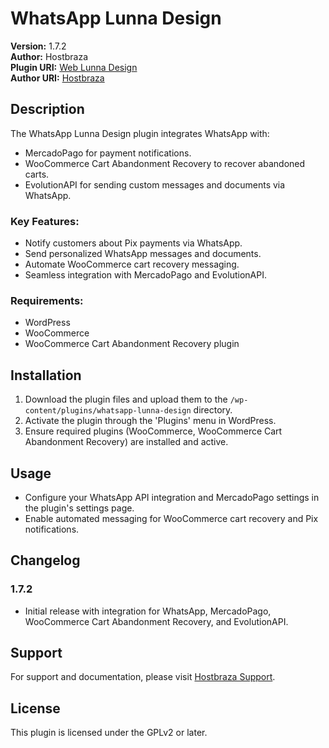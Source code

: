 
# WhatsApp Lunna Design

**Version:** 1.7.2  
**Author:** Hostbraza  
**Plugin URI:** [Web Lunna Design](https://web.lunnadesign.com.br)  
**Author URI:** [Hostbraza](https://hostbraza.com.br)  

## Description

The WhatsApp Lunna Design plugin integrates WhatsApp with:
- MercadoPago for payment notifications.
- WooCommerce Cart Abandonment Recovery to recover abandoned carts.
- EvolutionAPI for sending custom messages and documents via WhatsApp.

### Key Features:
- Notify customers about Pix payments via WhatsApp.
- Send personalized WhatsApp messages and documents.
- Automate WooCommerce cart recovery messaging.
- Seamless integration with MercadoPago and EvolutionAPI.

### Requirements:
- WordPress
- WooCommerce
- WooCommerce Cart Abandonment Recovery plugin

## Installation

1. Download the plugin files and upload them to the `/wp-content/plugins/whatsapp-lunna-design` directory.
2. Activate the plugin through the 'Plugins' menu in WordPress.
3. Ensure required plugins (WooCommerce, WooCommerce Cart Abandonment Recovery) are installed and active.

## Usage

- Configure your WhatsApp API integration and MercadoPago settings in the plugin's settings page.
- Enable automated messaging for WooCommerce cart recovery and Pix notifications.

## Changelog

### 1.7.2
- Initial release with integration for WhatsApp, MercadoPago, WooCommerce Cart Abandonment Recovery, and EvolutionAPI.

## Support

For support and documentation, please visit [Hostbraza Support](https://hostbraza.com.br).

## License

This plugin is licensed under the GPLv2 or later.
